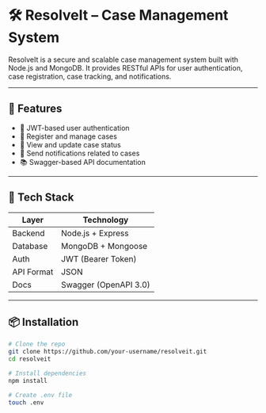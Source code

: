 # 🛠️ ResolveIt – Case Management System

ResolveIt is a secure and scalable case management system built with Node.js and MongoDB. It provides RESTful APIs for user authentication, case registration, case tracking, and notifications.

---

## 🚀 Features

- 🔐 JWT-based user authentication
- 📝 Register and manage cases
- 📂 View and update case status
- 🔔 Send notifications related to cases
- 📚 Swagger-based API documentation

---

## 🧰 Tech Stack

| Layer        | Technology         |
|--------------|--------------------|
| Backend      | Node.js + Express  |
| Database     | MongoDB + Mongoose |
| Auth         | JWT (Bearer Token) |
| API Format   | JSON               |
| Docs         | Swagger (OpenAPI 3.0) |

---

## 📦 Installation

```bash
# Clone the repo
git clone https://github.com/your-username/resolveit.git
cd resolveit

# Install dependencies
npm install

# Create .env file
touch .env


